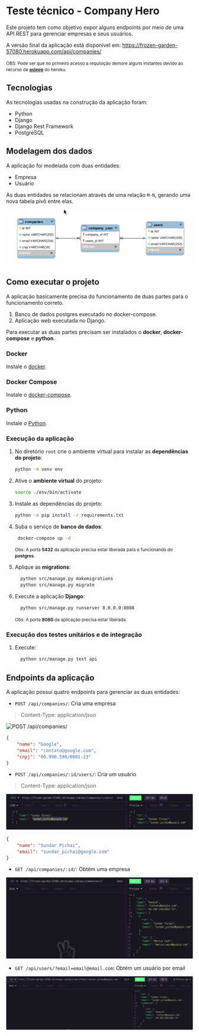 # Teste técnico - Company Hero

Este projeto tem como objetivo expor alguns endpoints por meio de uma API REST para gerenciar
empresas e seus usuários.

A versão final da aplicação está disponível em: https://frozen-garden-57080.herokuapp.com/api/companies/

<small>OBS: Pode ser que no primeiro acesso a requisição demore alguns instantes devido ao recurso de <a href="https://blog.heroku.com/app_sleeping_on_heroku" target="_blank">__asleep__</a> do heroku.</small>

## Tecnologias

As tecnologias usadas na construção da aplicação foram:

- Python
- Django
- Django Rest Framework
- PostgreSQL

## Modelagem dos dados

A aplicação foi modelada com duas entidades:

- Empresa
- Usuário

As duas entidades se relacionam através de uma relação `M-N`, gerando uma nova tabela pivô entre elas.

![diagram](./images/diagram.png)

## Como executar o projeto

A aplicação basicamente precisa do funcionamento de duas partes para o funcionamento correto.

1. Banco de dados postgres executado no docker-compose.
2. Aplicação web executada no Django.

Para executar as duas partes precisam ser instalados o __docker__, __docker-compose__ e __python__.

### Docker

Instale o [docker](https://docs.docker.com/get-docker/).

### Docker Compose

Instale o [docker-compose](https://docs.docker.com/compose/install/).

### Python

Instale o [Python](https://linuxize.com/post/how-to-install-python-3-9-on-ubuntu-20-04/).

### Execução da aplicação

1. No diretório `root` crie o ambiente virtual para instalar as __dependências do projeto__:
    ```bash
    python -m venv env
    ```

2. Ative o __ambiente virtual__ do projeto:
    ```bash
    source ./env/bin/activate
    ```

3. Instale as dependências do projeto:
    ```bash
    python -m pip install -r requirements.txt
    ```

4. Suba o serviço de __banco de dados__:
   ```bash
    docker-compose up -d
    ```
    <small>Obs: A porta __5432__ da aplicação precisa estar liberada para o funcionando do __postgres__.</small>

5. Aplique as __migrations__:
    ```bash
      python src/manage.py makemigrations
      python src/manage.py migrate
    ```
6. Execute a aplicação __Django__:
    ```bash
      python src/manage.py runserver 0.0.0.0:8080
    ```
    <small>Obs: A porta __8080__ da aplicação precisa estar liberada.</small>

### Execução dos testes unitários e de integração

1. Execute:
    ```bash
      python src/manage.py test api
    ```

## Endpoints da aplicação

A aplicação possui quatro endpoints para gerenciar as duas entidades:

- `POST /api/companies/`: Cria uma empresa

> Content-Type: application/json

![POST /api/companies/](./images/endpoint_create_company.png)

```json
{
	"name": "Google",
	"email": "contato@google.com",
	"cnpj": "06.990.590/0001-23"
}
```

- `POST /api/companies/:id/users/`: Cria um usuário

> Content-Type: application/json

![POST /api/companies/:id/users/](./images/endpoint_create_user.png)

```json
{
	"name": "Sundar Pichai",
	"email": "sundar_pichai@google.com"
}
```

- `GET /api/companies/:id/`: Obtém uma empresa

![GET /api/companies/:id/](./images/endpoint_get_company.png)

- `GET /api/users/?email=email@email.com`: Obtém um usuário por email

![GET /api/users/?email=email@email.com](./images/endpoint_get_user.png)
